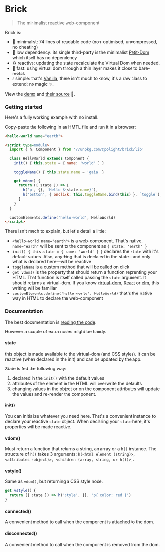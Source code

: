 # Brick

> The minimalist reactive web-component

Brick is:
- 👙 minimalist: 74 lines of readable code (non-optimised, uncompressed, no cheating)
- 🌱 low dependency: its single third-party is the minimalist [Petit-Dom](https://github.com/yelouafi/petit-dom) which itself has no dependency
- ♻️ reactive: updating the state recalculate the Virtual Dom when needed.
- 🚀 fast: using virtual dom through a thin layer makes it close to bare-metal.
- 💧 simple: that's [Vanilla](http://vanilla-js.com/), there isn't much to know, it's a raw class to extend; no magic ✨.

View the [demo](https://polight.github.io/brick/demo/) and [their source](https://github.com/Polight/lego/tree/master/demo) 🧪.

### Getting started

Here's a fully working example with no install.

Copy-paste the following in an HMTL file and run it in a browser:

```html
<hello-world name="earth">

<script type=module>
  import { h, Component } from '//unpkg.com/@polight/brick/lib'

  class HelloWorld extends Component {
    init() { this.state = { name: 'world' } }

    toggleName() { this.state.name = 'gaia' }

    get vdom() {
      return ({ state }) => [
        h('p', {}, `Hello ${state.name}`),
        h('button', { onclick: this.toggleName.bind(this) }, `toggle`),
      ]
    }
  }

  customElements.define('hello-world', HelloWorld)
</script>
```

There isn't much to explain, but let's detail a little:

- `<hello-world name="earth">` is a web-component. That's native. `name="earth"` will be sent to the component as `{ state: 'earth' }`
- `init() { this.state = { name: 'world' } }` declares the `state` with it's default values. Also, anything that is declared in the state—and only what is declared here—will be reactive
- `toggleName` is a custom method that will be called on click
- `get vdom()` is the property that should return a function reprenting your HTML. That function is itself called passing the `state` argument. It should returns a virtual-dom. If you know [virtual-dom](https://medium.com/@deathmood/how-to-write-your-own-virtual-dom-ee74acc13060), [React](https://reactjs.org/) or [elm](https://elm-lang.org/), this writing will be familiar
- `customElements.define('hello-world', HelloWorld)` that's the native way in HTML to declare the web-component



### Documentation

The best documentation is [reading the code](./lib/Component.js).

However a couple of extra nodes might be handy.

#### state

this object is made available to the virtual-dom (and CSS styles).
It can be reactive (when declared in the init) and can be updated by the app.

State is fed the following way:
1. declared in the `init()` with the default values
2. attributes of the element in the HTML will overwrite the defaults
3. changing values in the object or on the component attributes will update the values and re-render the component.

#### init()

You can initialize whatever you need here.
That's a convenient instance to declare your reactive `state` object.
When declaring your `state` here, it's properties will be made reactive.

#### vdom()

Must return a function that returns a string, an array or a `h()` instance.
The structure of `h()` takes 3 arguments:
`h(<html element (string)>, <attributes (object)>, <children (array, string, or h())>)`.

#### vstyle()

Same as `vdom()`, but returning a CSS style node.

```js
get vstyle() {
  return ({ state }) => h('style', {}, 'p{ color: red }')
}
```

#### connected()

A convenient method to call when the component is attached to the dom.

#### disconnected()

A convenient method to call when the component is removed from the dom.
